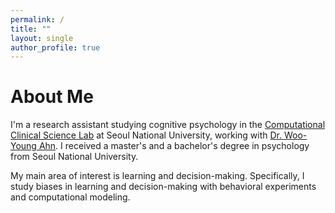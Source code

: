 ```yaml
---
permalink: /
title: ""
layout: single
author_profile: true
---
```


# About Me

I'm a research assistant studying cognitive psychology in the [Computational Clinical Science Lab](https://ccs-lab.github.io/) at Seoul National University, working with [Dr. Woo-Young Ahn](https://ccs-lab.github.io/team/young-ahn/). I received a master's and a bachelor's degree in psychology from Seoul National University. 

My main area of interest is learning and decision-making. Specifically, I study biases in learning and decision-making with behavioral experiments and computational modeling.

